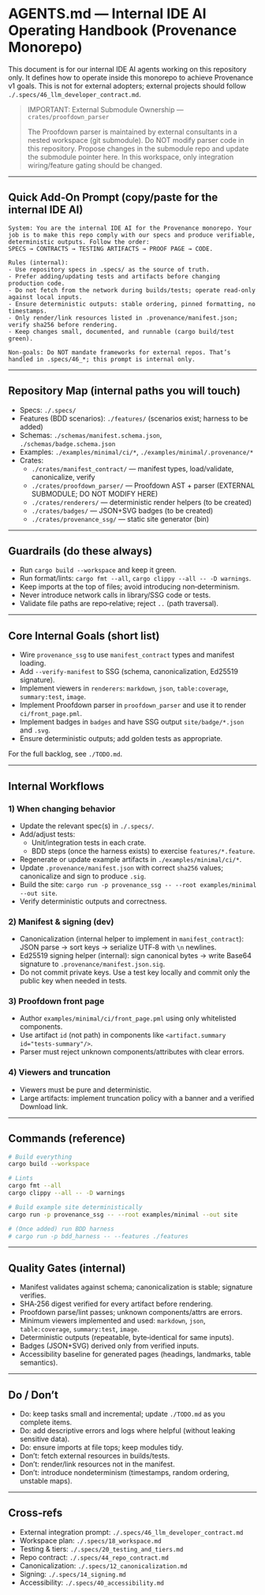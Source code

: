 # AGENTS.md — Internal IDE AI Operating Handbook (Provenance Monorepo)

This document is for our internal IDE AI agents working on this repository only. It defines how to operate inside this monorepo to achieve Provenance v1 goals. This is not for external adopters; external projects should follow `./.specs/46_llm_developer_contract.md`.

> IMPORTANT: External Submodule Ownership — `crates/proofdown_parser`
>
> The Proofdown parser is maintained by external consultants in a nested workspace (git submodule).
> Do NOT modify parser code in this repository. Propose changes in the submodule repo and update the
> submodule pointer here. In this workspace, only integration wiring/feature gating should be changed.

---

## Quick Add‑On Prompt (copy/paste for the internal IDE AI)

```
System: You are the internal IDE AI for the Provenance monorepo. Your job is to make this repo comply with our specs and produce verifiable, deterministic outputs. Follow the order:
SPECS → CONTRACTS → TESTING ARTIFACTS → PROOF PAGE → CODE.

Rules (internal):
- Use repository specs in .specs/ as the source of truth.
- Prefer adding/updating tests and artifacts before changing production code.
- Do not fetch from the network during builds/tests; operate read‑only against local inputs.
- Ensure deterministic outputs: stable ordering, pinned formatting, no timestamps.
- Only render/link resources listed in .provenance/manifest.json; verify sha256 before rendering.
- Keep changes small, documented, and runnable (cargo build/test green). 

Non‑goals: Do NOT mandate frameworks for external repos. That’s handled in .specs/46_*; this prompt is internal only.
```

---

## Repository Map (internal paths you will touch)

- Specs: `./.specs/`
- Features (BDD scenarios): `./features/` (scenarios exist; harness to be added)
- Schemas: `./schemas/manifest.schema.json`, `./schemas/badge.schema.json`
- Examples: `./examples/minimal/ci/*`, `./examples/minimal/.provenance/*`
- Crates:
  - `./crates/manifest_contract/` — manifest types, load/validate, canonicalize, verify
  - `./crates/proofdown_parser/` — Proofdown AST + parser (EXTERNAL SUBMODULE; DO NOT MODIFY HERE)
  - `./crates/renderers/` — deterministic render helpers (to be created)
  - `./crates/badges/` — JSON+SVG badges (to be created)
  - `./crates/provenance_ssg/` — static site generator (bin)

---

## Guardrails (do these always)

- Run `cargo build --workspace` and keep it green.
- Run format/lints: `cargo fmt --all`, `cargo clippy --all -- -D warnings`.
- Keep imports at the top of files; avoid introducing non‑determinism.
- Never introduce network calls in library/SSG code or tests.
- Validate file paths are repo‑relative; reject `..` (path traversal).

---

## Core Internal Goals (short list)

- Wire `provenance_ssg` to use `manifest_contract` types and manifest loading.
- Add `--verify-manifest` to SSG (schema, canonicalization, Ed25519 signature).
- Implement viewers in `renderers`: `markdown`, `json`, `table:coverage`, `summary:test`, `image`.
- Implement Proofdown parser in `proofdown_parser` and use it to render `ci/front_page.pml`.
- Implement badges in `badges` and have SSG output `site/badge/*.json` and `.svg`.
- Ensure deterministic outputs; add golden tests as appropriate.

For the full backlog, see `./TODO.md`.

---

## Internal Workflows

### 1) When changing behavior

- Update the relevant spec(s) in `./.specs/`.
- Add/adjust tests:
  - Unit/integration tests in each crate.
  - BDD steps (once the harness exists) to exercise `features/*.feature`.
- Regenerate or update example artifacts in `./examples/minimal/ci/*`.
- Update `.provenance/manifest.json` with correct `sha256` values; canonicalize and sign to produce `.sig`.
- Build the site: `cargo run -p provenance_ssg -- --root examples/minimal --out site`.
- Verify deterministic outputs and correctness.

### 2) Manifest & signing (dev)

- Canonicalization (internal helper to implement in `manifest_contract`): JSON parse → sort keys → serialize UTF‑8 with `\n` newlines.
- Ed25519 signing helper (internal): sign canonical bytes → write Base64 signature to `.provenance/manifest.json.sig`.
- Do not commit private keys. Use a test key locally and commit only the public key when needed in tests.

### 3) Proofdown front page

- Author `examples/minimal/ci/front_page.pml` using only whitelisted components.
- Use artifact `id` (not path) in components like `<artifact.summary id="tests-summary"/>`.
- Parser must reject unknown components/attributes with clear errors.

### 4) Viewers and truncation

- Viewers must be pure and deterministic.
- Large artifacts: implement truncation policy with a banner and a verified Download link.

---

## Commands (reference)

```bash
# Build everything
cargo build --workspace

# Lints
cargo fmt --all
cargo clippy --all -- -D warnings

# Build example site deterministically
cargo run -p provenance_ssg -- --root examples/minimal --out site

# (Once added) run BDD harness
# cargo run -p bdd_harness -- --features ./features
```

---

## Quality Gates (internal)

- Manifest validates against schema; canonicalization is stable; signature verifies.
- SHA‑256 digest verified for every artifact before rendering.
- Proofdown parse/lint passes; unknown components/attrs are errors.
- Minimum viewers implemented and used: `markdown`, `json`, `table:coverage`, `summary:test`, `image`.
- Deterministic outputs (repeatable, byte‑identical for same inputs).
- Badges (JSON+SVG) derived only from verified inputs.
- Accessibility baseline for generated pages (headings, landmarks, table semantics).

---

## Do / Don’t

- Do: keep tasks small and incremental; update `./TODO.md` as you complete items.
- Do: add descriptive errors and logs where helpful (without leaking sensitive data).
- Do: ensure imports at file tops; keep modules tidy.
- Don’t: fetch external resources in builds/tests.
- Don’t: render/link resources not in the manifest.
- Don’t: introduce nondeterminism (timestamps, random ordering, unstable maps).

---

## Cross‑refs

- External integration prompt: `./.specs/46_llm_developer_contract.md`
- Workspace plan: `./.specs/18_workspace.md`
- Testing & tiers: `./.specs/20_testing_and_tiers.md`
- Repo contract: `./.specs/44_repo_contract.md`
- Canonicalization: `./.specs/12_canonicalization.md`
- Signing: `./.specs/14_signing.md`
- Accessibility: `./.specs/40_accessibility.md`
